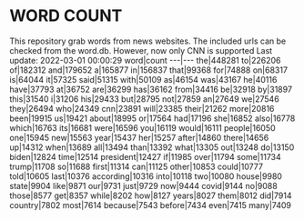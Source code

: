 # WORD COUNT
This repository grab words from news websites. The included urls can be checked from the word.db.
However, now only CNN is supported
Last update: 2022-03-01 00:00:29
word|count
---|---
the|448281
to|226206
of|182312
and|179652
a|165877
in|156837
that|99368
for|74888
on|68317
is|64044
it|57325
said|51315
with|50109
as|46154
was|43167
he|40116
have|37793
at|36752
are|36299
has|36162
from|34416
be|32918
by|31897
this|31540
i|31206
his|29433
but|28795
not|27859
an|27649
we|27546
they|26494
who|24349
cnn|23891
will|23385
their|21262
more|20816
been|19915
us|19421
about|18995
or|17564
had|17196
she|16852
also|16778
which|16763
its|16681
were|16596
you|16119
would|16111
people|16050
one|15945
new|15563
year|15437
her|15257
after|14860
there|14656
up|14312
when|13689
all|13494
than|13392
what|13305
out|13248
do|13150
biden|12824
time|12514
president|12427
if|11985
over|11794
some|11734
trump|11708
so|11688
first|11314
can|11125
other|10853
could|10777
told|10605
last|10376
according|10316
into|10118
two|10080
house|9980
state|9904
like|9871
our|9731
just|9729
now|9444
covid|9144
no|9088
those|8577
get|8357
while|8202
how|8127
years|8027
them|8012
did|7914
country|7802
most|7614
because|7543
before|7434
even|7415
many|7409
